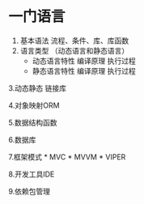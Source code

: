 # 一门语言

1. 基本语法 流程、条件、库、库函数
2. 语言类型 （动态语言和静态语言）
      * 动态语言特性 编译原理 执行过程
      * 静态语言特性 编译原理  执行过程

3.动态静态 链接库


4.对象映射ORM


5.数据结构函数

6.数据库


7.框架模式
    * MVC 
    * MVVM 
    * VIPER
    
8.开发工具IDE

9.依赖包管理
